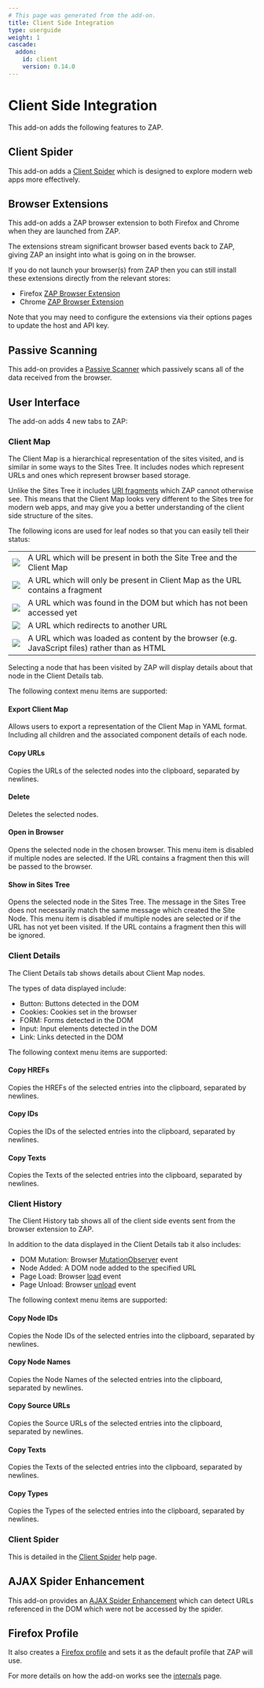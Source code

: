 ```yaml
---
# This page was generated from the add-on.
title: Client Side Integration
type: userguide
weight: 1
cascade:
  addon:
    id: client
    version: 0.14.0
---
```


# Client Side Integration

This add-on adds the following features to ZAP.

## Client Spider

This add-on adds a [Client Spider](/docs/desktop/addons/client-side-integration/spider/) which is designed to explore modern web apps more effectively.

## Browser Extensions

This add-on adds a ZAP browser extension to both Firefox and Chrome when they are launched from ZAP.


The extensions stream significant browser based events back to ZAP, giving ZAP an insight into what is going on in the browser.


If you do not launch your browser(s) from ZAP then you can still install these extensions directly from the relevant stores:

* Firefox [ZAP Browser Extension](https://addons.mozilla.org/en-GB/firefox/addon/zap-browser-extension)
* Chrome [ZAP Browser Extension](https://chromewebstore.google.com/detail/zap-by-checkmarx-browser/cgkggmillbmmpokepnicllalaohphffo)

Note that you may need to configure the extensions via their options pages to update the host and API key.

## Passive Scanning

This add-on provides a [Passive Scanner](/docs/desktop/addons/client-side-integration/pscan/) which passively scans all of the data received from the browser.

## User Interface

The add-on adds 4 new tabs to ZAP:

### Client Map

The Client Map is a hierarchical representation of the sites visited, and is similar in some ways to the Sites Tree. It includes nodes which represent URLs and ones which represent browser based storage.


Unlike the Sites Tree it includes [URI fragments](https://en.wikipedia.org/wiki/URI_fragment) which ZAP cannot otherwise see.
This means that the Client Map looks very different to the Sites tree for modern web apps, and may give you a better understanding of the
client side structure of the sites.


The following icons are used for leaf nodes so that you can easily tell their status:

|                                                                                  |                                                                                              |
|----------------------------------------------------------------------------------|----------------------------------------------------------------------------------------------|
| ![](/docs/desktop/addons/client-side-integration/images/node-standard.png)       | A URL which will be present in both the Site Tree and the Client Map                         |
| ![](/docs/desktop/addons/client-side-integration/images/node-fragment.png)       | A URL which will only be present in Client Map as the URL contains a fragment                |
| ![](/docs/desktop/addons/client-side-integration/images/node-minus.png)          | A URL which was found in the DOM but which has not been accessed yet                         |
| ![](/docs/desktop/addons/client-side-integration/images/node-redirect.png)       | A URL which redirects to another URL                                                         |
| ![](/docs/desktop/addons/client-side-integration/images/node-content-loaded.png) | A URL which was loaded as content by the browser (e.g. JavaScript files) rather than as HTML |


Selecting a node that has been visited by ZAP will display details about that node in the Client Details tab.


The following context menu items are supported:

#### Export Client Map

Allows users to export a representation of the Client Map in YAML format. Including all children and the associated component details of each node.

#### Copy URLs

Copies the URLs of the selected nodes into the clipboard, separated by newlines.

#### Delete

Deletes the selected nodes.

#### Open in Browser

Opens the selected node in the chosen browser. This menu item is disabled if multiple nodes are selected. If the URL contains a fragment then this will be passed to the browser.

#### Show in Sites Tree

Opens the selected node in the Sites Tree. The message in the Sites Tree does not necessarily match the same message which created the Site Node. This menu item is disabled if multiple nodes are selected or if the URL has not yet been visited. If the URL contains a fragment then this will be ignored.

### Client Details

The Client Details tab shows details about Client Map nodes.


The types of data displayed include:

* Button: Buttons detected in the DOM
* Cookies: Cookies set in the browser
* FORM: Forms detected in the DOM
* Input: Input elements detected in the DOM
* Link: Links detected in the DOM

The following context menu items are supported:

#### Copy HREFs

Copies the HREFs of the selected entries into the clipboard, separated by newlines.

#### Copy IDs

Copies the IDs of the selected entries into the clipboard, separated by newlines.

#### Copy Texts

Copies the Texts of the selected entries into the clipboard, separated by newlines.

### Client History

The Client History tab shows all of the client side events sent from the browser extension to ZAP.


In addition to the data displayed in the Client Details tab it also includes:

* DOM Mutation: Browser [MutationObserver](https://developer.mozilla.org/en-US/docs/Web/API/MutationObserver) event
* Node Added: A DOM node added to the specified URL
* Page Load: Browser [load](https://developer.mozilla.org/en-US/docs/Web/API/Window/load_event) event
* Page Unload: Browser [unload](https://developer.mozilla.org/en-US/docs/Web/API/Window/unload_event) event

The following context menu items are supported:

#### Copy Node IDs

Copies the Node IDs of the selected entries into the clipboard, separated by newlines.

#### Copy Node Names

Copies the Node Names of the selected entries into the clipboard, separated by newlines.

#### Copy Source URLs

Copies the Source URLs of the selected entries into the clipboard, separated by newlines.

#### Copy Texts

Copies the Texts of the selected entries into the clipboard, separated by newlines.

#### Copy Types

Copies the Types of the selected entries into the clipboard, separated by newlines.

### Client Spider

This is detailed in the [Client Spider](/docs/desktop/addons/client-side-integration/spider/) help page.

## AJAX Spider Enhancement

This add-on provides an [AJAX Spider Enhancement](/docs/desktop/addons/client-side-integration/ajax-scan/) which can detect URLs referenced in the DOM which were not be accessed by the spider.

## Firefox Profile

It also creates a [Firefox profile](/docs/desktop/addons/client-side-integration/firefox-profile/) and sets it as the default profile that ZAP will use.


For more details on how the add-on works see the [internals](/docs/desktop/addons/client-side-integration/internals/) page.

